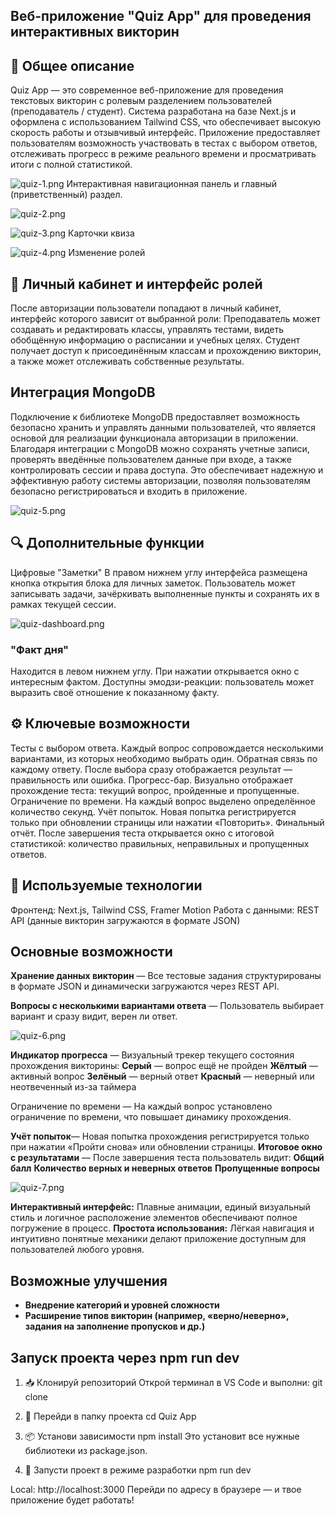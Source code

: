 ## Веб-приложение "Quiz App" для проведения интерактивных викторин
## 📘 Общее описание
Quiz App — это современное веб-приложение для проведения текстовых викторин с ролевым разделением пользователей (преподаватель / студент). Система разработана на базе Next.js и оформлена с использованием Tailwind CSS, что обеспечивает высокую скорость работы и отзывчивый интерфейс. Приложение предоставляет пользователям возможность участвовать в тестах с выбором ответов, отслеживать прогресс в режиме реального времени и просматривать итоги с полной статистикой.

![quiz-1.png](/public/Screenshots/hero-section1.png)
Интерактивная навигационная панель и главный (приветственный) раздел.

![quiz-2.png](/public/Screenshots/hero-section2.png)

![quiz-3.png](/public/Screenshots/cards.png)
Карточки квиза

![quiz-4.png](/public/Screenshots/join.png)
Изменение ролей

## 🧑 Личный кабинет и интерфейс ролей
После авторизации пользователи попадают в личный кабинет, интерфейс которого зависит от выбранной роли:
Преподаватель может создавать и редактировать классы, управлять тестами, видеть обобщённую информацию о расписании и учебных целях.
Студент получает доступ к присоединённым классам и прохождению викторин, а также может отслеживать собственные результаты.

## Интеграция MongoDB
Подключение к библиотеке MongoDB предоставляет возможность безопасно хранить и управлять данными пользователей, что является основой для реализации функционала авторизации в приложении. Благодаря интеграции с MongoDB можно сохранять учетные записи, проверять введённые пользователем данные при входе, а также контролировать сессии и права доступа. Это обеспечивает надежную и эффективную работу системы авторизации, позволяя пользователям безопасно регистрироваться и входить в приложение.

![quiz-5.png](/public/Screenshots/login.png)

## 🔍 Дополнительные функции
Цифровые "Заметки"
В правом нижнем углу интерфейса размещена кнопка открытия блока для личных заметок. Пользователь может записывать задачи, зачёркивать выполненные пункты и сохранять их в рамках текущей сессии.

![quiz-dashboard.png](/public/Screenshots/dashboard.png)  

### "Факт дня"
Находится в левом нижнем углу. При нажатии открывается окно с интересным фактом. Доступны эмодзи-реакции: пользователь может выразить своё отношение к показанному факту.

## ⚙️ Ключевые возможности
Тесты с выбором ответа. Каждый вопрос сопровождается несколькими вариантами, из которых необходимо выбрать один.
Обратная связь по каждому ответу. После выбора сразу отображается результат — правильность или ошибка.
Прогресс-бар. Визуально отображает прохождение теста: текущий вопрос, пройденные и пропущенные.
Ограничение по времени. На каждый вопрос выделено определённое количество секунд.
Учёт попыток. Новая попытка регистрируется только при обновлении страницы или нажатии «Повторить».
Финальный отчёт. После завершения теста открывается окно с итоговой статистикой: количество правильных, неправильных и пропущенных ответов.

## 🧱 Используемые технологии
Фронтенд: Next.js, Tailwind CSS, Framer Motion
Работа с данными: REST API (данные викторин загружаются в формате JSON)

## Основные возможности
**Хранение данных викторин** — Все тестовые задания структурированы в формате JSON и динамически загружаются через REST API.

**Вопросы с несколькими вариантами ответа** — Пользователь выбирает вариант и сразу видит, верен ли ответ.

![quiz-6.png](/public/Screenshots/correct.png)

**Индикатор прогресса** — Визуальный трекер текущего состояния прохождения викторины:
   **Серый** — вопрос ещё не пройден
   **Жёлтый** — активный вопрос
   **Зелёный** — верный ответ
   **Красный** — неверный или неотвеченный из-за таймера

Ограничение по времени — На каждый вопрос установлено ограничение по времени, что повышает динамику прохождения.

**Учёт попыток**— Новая попытка прохождения регистрируется только при нажатии «Пройти снова» или обновлении страницы.
**Итоговое окно с результатами** — После завершения теста пользователь видит:
**Общий балл**
**Количество верных и неверных ответов**
**Пропущенные вопросы**

![quiz-7.png](/public/Screenshots/result.png)

**Интерактивный интерфейс:** Плавные анимации, единый визуальный стиль и логичное расположение элементов обеспечивают полное погружение в процесс.
**Простота использования:** Лёгкая навигация и интуитивно понятные механики делают приложение доступным для пользователей любого уровня.

## Возможные улучшения
- **Внедрение категорий и уровней сложности**
- **Расширение типов викторин (например, «верно/неверно», задания на заполнение пропусков и др.)**

## Запуск проекта через npm run dev
1. 📥 Клонируй репозиторий
Открой терминал в VS Code и выполни:
git clone

3. 📂 Перейди в папку проекта
cd Quiz App

4. 📦 Установи зависимости
npm install
Это установит все нужные библиотеки из package.json.

5. 🏁 Запусти проект в режиме разработки
npm run dev

Local: http://localhost:3000
Перейди по адресу в браузере — и твое приложение будет работать!

